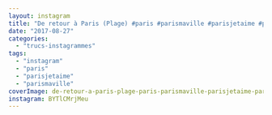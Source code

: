 ```yaml
---
layout: instagram
title: "De retour à Paris (Plage) #paris #parismaville #parisjetaime #parisplage"
date: "2017-08-27"
categories: 
  - "trucs-instagrammes"
tags: 
  - "instagram"
  - "paris"
  - "parisjetaime"
  - "parismaville"
coverImage: de-retour-a-paris-plage-paris-parismaville-parisjetaime-parisplage.jpg
instagram: BYTlCMrjMeu
---
```

